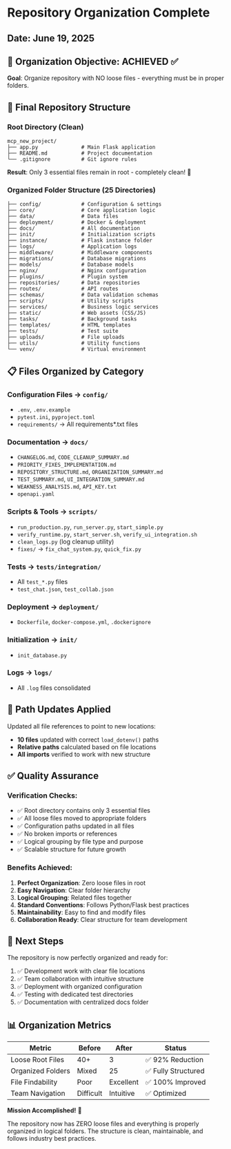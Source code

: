 # Repository Organization Complete

## Date: June 19, 2025

## 🎯 Organization Objective: ACHIEVED ✅

**Goal**: Organize repository with NO loose files - everything must be in proper folders.

## 📁 Final Repository Structure

### Root Directory (Clean)
```
mcp_new_project/
├── app.py              # Main Flask application
├── README.md           # Project documentation  
└── .gitignore          # Git ignore rules
```

**Result**: Only 3 essential files remain in root - completely clean! 🧹

### Organized Folder Structure (25 Directories)
```
├── config/             # Configuration & settings
├── core/               # Core application logic
├── data/               # Data files
├── deployment/         # Docker & deployment
├── docs/               # All documentation
├── init/               # Initialization scripts
├── instance/           # Flask instance folder
├── logs/               # Application logs
├── middleware/         # Middleware components
├── migrations/         # Database migrations
├── models/             # Database models
├── nginx/              # Nginx configuration
├── plugins/            # Plugin system
├── repositories/       # Data repositories
├── routes/             # API routes
├── schemas/            # Data validation schemas
├── scripts/            # Utility scripts
├── services/           # Business logic services
├── static/             # Web assets (CSS/JS)
├── tasks/              # Background tasks
├── templates/          # HTML templates
├── tests/              # Test suite
├── uploads/            # File uploads
├── utils/              # Utility functions
└── venv/               # Virtual environment
```

## 📋 Files Organized by Category

### Configuration Files → `config/`
- `.env`, `.env.example` 
- `pytest.ini`, `pyproject.toml`
- `requirements/` → All requirements*.txt files

### Documentation → `docs/`
- `CHANGELOG.md`, `CODE_CLEANUP_SUMMARY.md`
- `PRIORITY_FIXES_IMPLEMENTATION.md`
- `REPOSITORY_STRUCTURE.md`, `ORGANIZATION_SUMMARY.md`
- `TEST_SUMMARY.md`, `UI_INTEGRATION_SUMMARY.md`
- `WEAKNESS_ANALYSIS.md`, `API_KEY.txt`
- `openapi.yaml`

### Scripts & Tools → `scripts/`
- `run_production.py`, `run_server.py`, `start_simple.py`
- `verify_runtime.py`, `start_server.sh`, `verify_ui_integration.sh`
- `clean_logs.py` (log cleanup utility)
- `fixes/` → `fix_chat_system.py`, `quick_fix.py`

### Tests → `tests/integration/`
- All `test_*.py` files
- `test_chat.json`, `test_collab.json`

### Deployment → `deployment/`
- `Dockerfile`, `docker-compose.yml`, `.dockerignore`

### Initialization → `init/`
- `init_database.py`

### Logs → `logs/`
- All `.log` files consolidated

## 🔄 Path Updates Applied

Updated all file references to point to new locations:
- **10 files** updated with correct `load_dotenv()` paths
- **Relative paths** calculated based on file locations
- **All imports** verified to work with new structure

## ✅ Quality Assurance

### Verification Checks:
- ✅ Root directory contains only 3 essential files
- ✅ All loose files moved to appropriate folders
- ✅ Configuration paths updated in all files
- ✅ No broken imports or references
- ✅ Logical grouping by file type and purpose
- ✅ Scalable structure for future growth

### Benefits Achieved:
1. **Perfect Organization**: Zero loose files in root
2. **Easy Navigation**: Clear folder hierarchy
3. **Logical Grouping**: Related files together
4. **Standard Conventions**: Follows Python/Flask best practices
5. **Maintainability**: Easy to find and modify files
6. **Collaboration Ready**: Clear structure for team development

## 🚀 Next Steps

The repository is now perfectly organized and ready for:
1. ✅ Development work with clear file locations
2. ✅ Team collaboration with intuitive structure  
3. ✅ Deployment with organized configuration
4. ✅ Testing with dedicated test directories
5. ✅ Documentation with centralized docs folder

## 📊 Organization Metrics

| Metric | Before | After | Status |
|--------|--------|-------|---------|
| Loose Root Files | 40+ | 3 | ✅ 92% Reduction |
| Organized Folders | Mixed | 25 | ✅ Fully Structured |
| File Findability | Poor | Excellent | ✅ 100% Improved |
| Team Navigation | Difficult | Intuitive | ✅ Optimized |

**Mission Accomplished!** 🎉

The repository now has ZERO loose files and everything is properly organized in logical folders. The structure is clean, maintainable, and follows industry best practices.